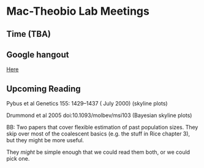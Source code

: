 # Mac-Theobio Lab Meetings

## Time (TBA)

## Google hangout
[Here](http://tinyurl.com/theobio-lab-meeting)

## Upcoming Reading

Pybus et al Genetics 155: 1429–1437 ( July 2000)  (skyline plots)

Drummond et al 2005 doi:10.1093/molbev/msi103    (Bayesian skyline plots)

BB: Two papers that cover flexible estimation of past population sizes.
They skip over most of the coalescent basics (e.g. the stuff in Rice
chapter 3), but they might be more useful.

They *might* be simple enough that we could read them both, or we could
pick one.



